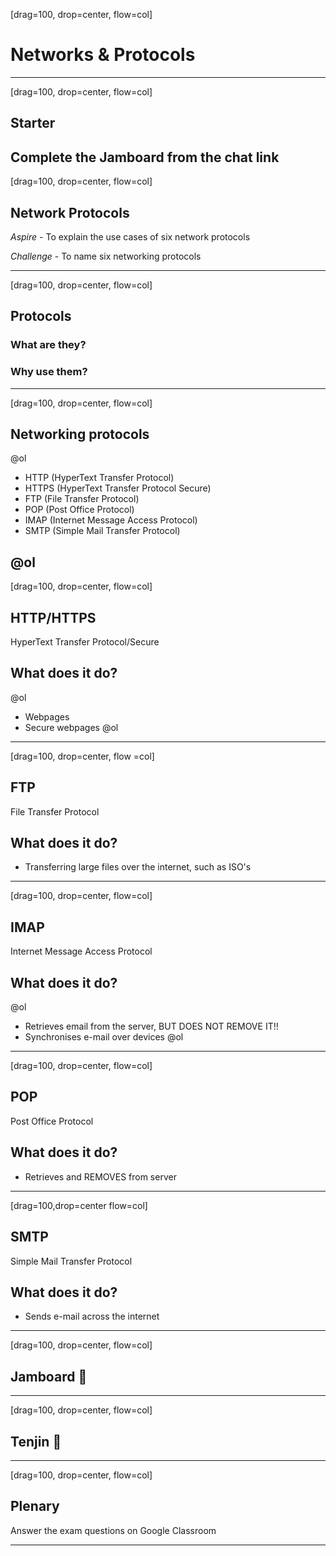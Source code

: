 [drag=100, drop=center, flow=col]

# Networks & Protocols
---

[drag=100, drop=center, flow=col]

## Starter
Complete the Jamboard from the chat link
---
[drag=100, drop=center, flow=col]

## Network Protocols

*Aspire* - To explain the use cases of six network protocols

*Challenge* - To name six networking protocols 

---

[drag=100, drop=center, flow=col]

## Protocols

### What are they?

### Why use them?

---

[drag=100, drop=center, flow=col]

## Networking protocols

@ol
- HTTP (HyperText Transfer Protocol)
- HTTPS (HyperText Transfer Protocol Secure)
- FTP (File Transfer Protocol)
- POP (Post Office Protocol)
- IMAP (Internet Message Access Protocol)
- SMTP (Simple Mail Transfer Protocol)

@ol
---

[drag=100, drop=center, flow=col]

## HTTP/HTTPS
HyperText Transfer Protocol/Secure

## What does it do?
@ol
- Webpages
- Secure webpages
@ol

---

[drag=100, drop=center, flow =col]


## FTP
File Transfer Protocol

## What does it do?
- Transferring large files over the internet, such as ISO's

---
[drag=100, drop=center, flow=col]

## IMAP
Internet Message Access Protocol

## What does it do?
@ol
- Retrieves email from the server, BUT DOES NOT REMOVE IT!!
- Synchronises e-mail over devices
@ol
---
[drag=100, drop=center, flow=col]

## POP
Post Office Protocol

## What does it do?
- Retrieves and REMOVES from server

---
[drag=100,drop=center flow=col]


## SMTP
Simple Mail Transfer Protocol

## What does it do?
- Sends e-mail across the internet
---
[drag=100, drop=center, flow=col]

## Jamboard 🎉
---
[drag=100, drop=center, flow=col]

## Tenjin 🎉

---
[drag=100, drop=center, flow=col]

## Plenary

Answer the exam questions on Google Classroom

---
